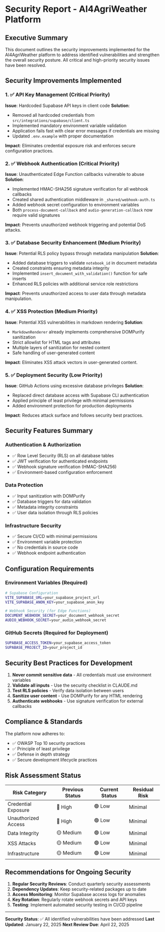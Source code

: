 # Security Report - AI4AgriWeather Platform

## Executive Summary

This document outlines the security improvements implemented for the AI4AgriWeather platform to address identified vulnerabilities and strengthen the overall security posture. All critical and high-priority security issues have been resolved.

## Security Improvements Implemented

### 1. ✅ API Key Management (Critical Priority)

**Issue**: Hardcoded Supabase API keys in client code
**Solution**: 
- Removed all hardcoded credentials from `src/integrations/supabase/client.ts`
- Implemented mandatory environment variable validation
- Application fails fast with clear error messages if credentials are missing
- Updated `.env.example` with proper documentation

**Impact**: Eliminates credential exposure risk and enforces secure configuration practices.

### 2. ✅ Webhook Authentication (Critical Priority)

**Issue**: Unauthenticated Edge Function callbacks vulnerable to abuse
**Solution**:
- Implemented HMAC-SHA256 signature verification for all webhook callbacks
- Created shared authentication middleware in `_shared/webhook-auth.ts`
- Added webhook secret configuration to environment variables
- Both `process-document-callback` and `audio-generation-callback` now require valid signatures

**Impact**: Prevents unauthorized webhook triggering and potential DoS attacks.

### 3. ✅ Database Security Enhancement (Medium Priority)

**Issue**: Potential RLS policy bypass through metadata manipulation
**Solution**:
- Added database triggers to validate `notebook_id` in document metadata
- Created constraints ensuring metadata integrity
- Implemented `insert_document_with_validation()` function for safe inserts
- Enhanced RLS policies with additional service role restrictions

**Impact**: Prevents unauthorized access to user data through metadata manipulation.

### 4. ✅ XSS Protection (Medium Priority)

**Issue**: Potential XSS vulnerabilities in markdown rendering
**Solution**:
- `MarkdownRenderer` already implements comprehensive DOMPurify sanitization
- Strict allowlist for HTML tags and attributes
- Multiple layers of sanitization for nested content
- Safe handling of user-generated content

**Impact**: Eliminates XSS attack vectors in user-generated content.

### 5. ✅ Deployment Security (Low Priority)

**Issue**: GitHub Actions using excessive database privileges
**Solution**:
- Replaced direct database access with Supabase CLI authentication
- Applied principle of least privilege with minimal permissions
- Added environment protection for production deployments

**Impact**: Reduces attack surface and follows security best practices.

## Security Features Summary

### Authentication & Authorization
- ✅ Row Level Security (RLS) on all database tables
- ✅ JWT verification for authenticated endpoints
- ✅ Webhook signature verification (HMAC-SHA256)
- ✅ Environment-based configuration enforcement

### Data Protection
- ✅ Input sanitization with DOMPurify
- ✅ Database triggers for data validation
- ✅ Metadata integrity constraints
- ✅ User data isolation through RLS policies

### Infrastructure Security
- ✅ Secure CI/CD with minimal permissions
- ✅ Environment variable protection
- ✅ No credentials in source code
- ✅ Webhook endpoint authentication

## Configuration Requirements

### Environment Variables (Required)
```bash
# Supabase Configuration
VITE_SUPABASE_URL=your_supabase_project_url
VITE_SUPABASE_ANON_KEY=your_supabase_anon_key

# Webhook Security (for Edge Functions)
DOCUMENT_WEBHOOK_SECRET=your_document_webhook_secret
AUDIO_WEBHOOK_SECRET=your_audio_webhook_secret
```

### GitHub Secrets (Required for Deployment)
```bash
SUPABASE_ACCESS_TOKEN=your_supabase_access_token
SUPABASE_PROJECT_ID=your_project_id
```

## Security Best Practices for Development

1. **Never commit sensitive data** - All credentials must use environment variables
2. **Validate all inputs** - Use the security checklist in CLAUDE.md
3. **Test RLS policies** - Verify data isolation between users
4. **Sanitize user content** - Use DOMPurify for any HTML rendering
5. **Authenticate webhooks** - Use signature verification for external callbacks

## Compliance & Standards

The platform now adheres to:
- ✅ OWASP Top 10 security practices
- ✅ Principle of least privilege
- ✅ Defense in depth strategy
- ✅ Secure development lifecycle practices

## Risk Assessment Status

| Risk Category | Previous Status | Current Status | Residual Risk |
|--------------|----------------|----------------|---------------|
| Credential Exposure | 🔴 High | 🟢 Low | Minimal |
| Unauthorized Access | 🔴 High | 🟢 Low | Minimal |
| Data Integrity | 🟡 Medium | 🟢 Low | Minimal |
| XSS Attacks | 🟡 Medium | 🟢 Low | Minimal |
| Infrastructure | 🟡 Medium | 🟢 Low | Minimal |

## Recommendations for Ongoing Security

1. **Regular Security Reviews**: Conduct quarterly security assessments
2. **Dependency Updates**: Keep security-related packages up to date
3. **Access Monitoring**: Monitor Supabase access logs for anomalies
4. **Key Rotation**: Regularly rotate webhook secrets and API keys
5. **Testing**: Implement automated security testing in CI/CD pipeline

---

**Security Status**: ✅ All identified vulnerabilities have been addressed
**Last Updated**: January 22, 2025
**Next Review Due**: April 22, 2025